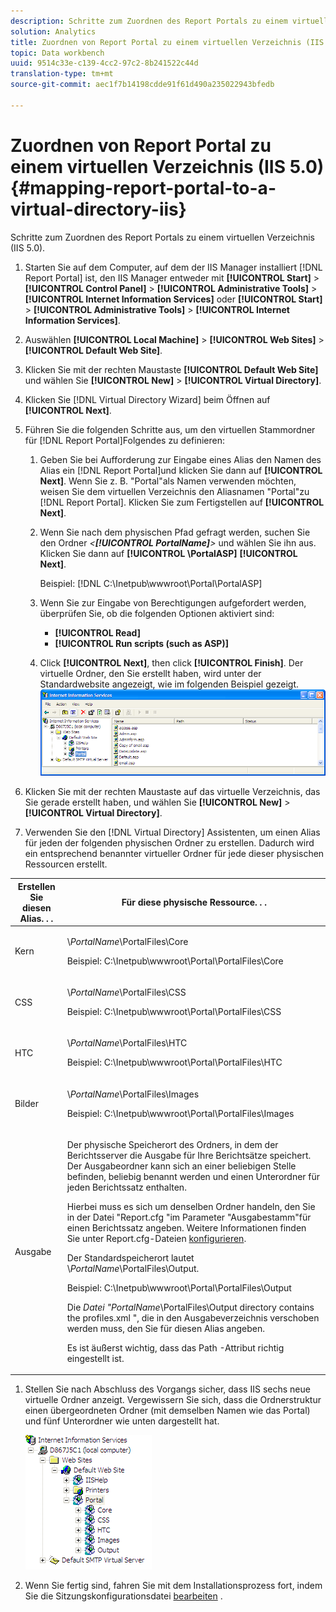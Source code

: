 ```yaml
---
description: Schritte zum Zuordnen des Report Portals zu einem virtuellen Verzeichnis (IIS 5.0).
solution: Analytics
title: Zuordnen von Report Portal zu einem virtuellen Verzeichnis (IIS 5.0)
topic: Data workbench
uuid: 9514c33e-c139-4cc2-97c2-8b241522c44d
translation-type: tm+mt
source-git-commit: aec1f7b14198cdde91f61d490a235022943bfedb

---
```



# Zuordnen von Report Portal zu einem virtuellen Verzeichnis (IIS 5.0){#mapping-report-portal-to-a-virtual-directory-iis}

Schritte zum Zuordnen des Report Portals zu einem virtuellen Verzeichnis (IIS 5.0).

1. Starten Sie auf dem Computer, auf dem der IIS Manager installiert [!DNL Report Portal] ist, den IIS Manager entweder mit **[!UICONTROL Start]** > **[!UICONTROL Control Panel]** > **[!UICONTROL Administrative Tools]** > **[!UICONTROL Internet Information Services]** oder **[!UICONTROL Start]** > **[!UICONTROL Administrative Tools]** > **[!UICONTROL Internet Information Services]**.

1. Auswählen **[!UICONTROL Local Machine]** > **[!UICONTROL Web Sites]** > **[!UICONTROL Default Web Site]**.

1. Klicken Sie mit der rechten Maustaste **[!UICONTROL Default Web Site]** und wählen Sie **[!UICONTROL New]** > **[!UICONTROL Virtual Directory]**.

1. Klicken Sie [!DNL Virtual Directory Wizard] beim Öffnen auf **[!UICONTROL Next]**.

1. Führen Sie die folgenden Schritte aus, um den virtuellen Stammordner für [!DNL Report Portal]Folgendes zu definieren:

   1. Geben Sie bei Aufforderung zur Eingabe eines Alias den Namen des Alias ein [!DNL Report Portal]und klicken Sie dann auf **[!UICONTROL Next]**. Wenn Sie z. B. &quot;Portal&quot;als Namen verwenden möchten, weisen Sie dem virtuellen Verzeichnis den Aliasnamen &quot;Portal&quot;zu [!DNL Report Portal]. Klicken Sie zum Fertigstellen auf **[!UICONTROL Next]**.

   1. Wenn Sie nach dem physischen Pfad gefragt werden, suchen Sie den Ordner *&lt;**[!UICONTROL PortalName]**>* und wählen Sie ihn aus. Klicken Sie dann auf **[!UICONTROL \PortalASP]** **[!UICONTROL Next]**.

      Beispiel: [!DNL C:\Inetpub\wwwroot\Portal\PortalASP]

   1. Wenn Sie zur Eingabe von Berechtigungen aufgefordert werden, überprüfen Sie, ob die folgenden Optionen aktiviert sind:

      * **[!UICONTROL Read]**
      * **[!UICONTROL Run scripts (such as ASP)]**
   1. Click **[!UICONTROL Next]**, then click **[!UICONTROL Finish]**. Der virtuelle Ordner, den Sie erstellt haben, wird unter der Standardwebsite angezeigt, wie im folgenden Beispiel gezeigt.
   ![](assets/RptPort_scrn_VirDirManual.png)

1. Klicken Sie mit der rechten Maustaste auf das virtuelle Verzeichnis, das Sie gerade erstellt haben, und wählen Sie **[!UICONTROL New]** > **[!UICONTROL Virtual Directory]**.

1. Verwenden Sie den [!DNL Virtual Directory] Assistenten, um einen Alias für jeden der folgenden physischen Ordner zu erstellen. Dadurch wird ein entsprechend benannter virtueller Ordner für jede dieser physischen Ressourcen erstellt.

<table id="table_B2E04423C20F40CAA8EDA3FCBA210AA2"> 
 <thead> 
  <tr> 
   <th colname="col1" class="entry"> Erstellen Sie diesen Alias. . . </th> 
   <th colname="col2" class="entry"> Für diese physische Ressource. . . </th> 
  </tr>
 </thead>
 <tbody> 
  <tr> 
   <td colname="col1"> Kern </td> 
   <td colname="col2"> <p>\<i>PortalName</i>\PortalFiles\Core </p> <p>Beispiel: <span class="filepath"> C:\Inetpub\wwwroot\Portal\PortalFiles\Core</span> </p> </td> 
  </tr> 
  <tr> 
   <td colname="col1"> CSS </td> 
   <td colname="col2"> <p>\<i>PortalName</i>\PortalFiles\CSS </p> <p>Beispiel: <span class="filepath"> C:\Inetpub\wwwroot\Portal\PortalFiles\CSS</span> </p> </td> 
  </tr> 
  <tr> 
   <td colname="col1"> HTC </td> 
   <td colname="col2"> <p>\<i>PortalName</i>\PortalFiles\HTC </p> <p>Beispiel: <span class="filepath"> C:\Inetpub\wwwroot\Portal\PortalFiles\HTC</span> </p> </td> 
  </tr> 
  <tr> 
   <td colname="col1"> Bilder </td> 
   <td colname="col2"> <p>\<i>PortalName</i>\PortalFiles\Images </p> <p>Beispiel: <span class="filepath"> C:\Inetpub\wwwroot\Portal\PortalFiles\Images</span> </p> </td> 
  </tr> 
  <tr> 
   <td colname="col1"> Ausgabe </td> 
   <td colname="col2"> <p>Der physische Speicherort des Ordners, in dem der <span class="keyword"> Berichtsserver</span> die Ausgabe für Ihre Berichtsätze speichert. Der Ausgabeordner kann sich an einer beliebigen Stelle befinden, beliebig benannt werden und einen Unterordner für jeden Berichtssatz enthalten. </p> <p>Hierbei muss es sich um denselben Ordner handeln, den Sie in der Datei "Report.cfg <span class="filepath"></span> "im Parameter "Ausgabestamm"für einen Berichtssatz angeben. Weitere Informationen finden Sie unter Report.cfg-Dateien <a href="../../../../home/c-rpt-oview/c-admin-rpt/c-config-rpt-files.md#concept-cf4b95344fcb4c8c877db91e5f1d345d"> konfigurieren</a>. </p> <p>Der Standardspeicherort lautet \<i>PortalName</i>\PortalFiles\Output. </p> <p>Beispiel: <span class="filepath"> C:\Inetpub\wwwroot\Portal\PortalFiles\Output</span> </p> <p>Die <i>Datei "PortalName</i>\PortalFiles\Output directory contains the <span class="filepath"> profiles.xml</span> ", die in den Ausgabeverzeichnis verschoben werden muss, den Sie für diesen Alias angeben. </p> <p>Es ist äußerst wichtig, dass das <span class="wintitle"> Path</span> -Attribut richtig eingestellt ist. </p> </td> 
  </tr> 
 </tbody> 
</table>

1. Stellen Sie nach Abschluss des Vorgangs sicher, dass IIS sechs neue virtuelle Ordner anzeigt. Vergewissern Sie sich, dass die Ordnerstruktur einen übergeordneten Ordner (mit demselben Namen wie das Portal) und fünf Unterordner wie unten dargestellt hat.

   ![](assets/rptPort_scrn_VirDirs_Installed.png)

1. Wenn Sie fertig sind, fahren Sie mit dem Installationsprozess fort, indem Sie die Sitzungskonfigurationsdatei [bearbeiten](../../../../home/c-rpt-oview/c-install-rpt-port/t-edit-sess-config-file.md#task-cf11c3a780bd4936afd3f64a6b30afc7) .


